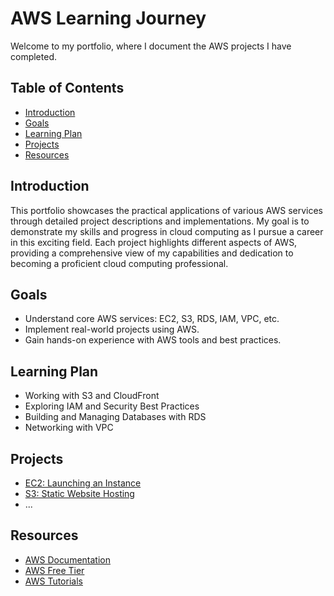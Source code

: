 # AWS Learning Journey

Welcome to my portfolio, where I document the AWS projects I have completed. 


## Table of Contents

- [Introduction](#introduction)
- [Goals](#goals)
- [Learning Plan](#learning-plan)
- [Projects](#projects)
- [Resources](#resources)

## Introduction

This portfolio showcases the practical applications of various AWS services through detailed project descriptions and implementations. My goal is to demonstrate my skills and progress in cloud computing as I pursue a career in this exciting field. Each project highlights different aspects of AWS, providing a comprehensive view of my capabilities and dedication to becoming a proficient cloud computing professional.

## Goals

- Understand core AWS services: EC2, S3, RDS, IAM, VPC, etc.
- Implement real-world projects using AWS.
- Gain hands-on experience with AWS tools and best practices.

## Learning Plan

- Working with S3 and CloudFront
- Exploring IAM and Security Best Practices
- Building and Managing Databases with RDS
- Networking with VPC

## Projects

- [EC2: Launching an Instance](EC2/launch-ec2-instance)
- [S3: Static Website Hosting](S3/static-website)
- ...

## Resources

- [AWS Documentation](https://docs.aws.amazon.com/)
- [AWS Free Tier](https://aws.amazon.com/free/)
- [AWS Tutorials](https://aws.amazon.com/getting-started/hands-on/)

